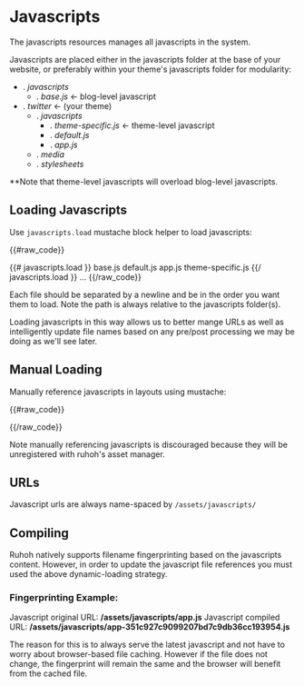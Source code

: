# Javascripts

The javascripts resources manages all javascripts in the system.

Javascripts are placed either in the javascripts folder at the base of your website, or preferably within your theme's javascripts folder for modularity:

<ul class="folder-tree">
  <li class="endpoint">
    <span class="ui-silk inline ui-silk-folder">.</span> <em>javascripts</em>
    <ul>
      <li><span class="ui-silk inline ui-silk-page-white-text">.</span> <em>base.js</em> &larr; blog-level javascript</li>
    </ul>
  </li>
  <li class="endpoint">
    <span class="ui-silk inline ui-silk-folder">.</span> <em>twitter</em> &larr; (your theme)
    <ul>
      <li>
        <span class="ui-silk inline ui-silk-folder">.</span> <em>javascripts</em>
        <ul>
          <li><span class="ui-silk inline ui-silk-page-white-text">.</span> <em>theme-specific.js</em> &larr; theme-level javascript</li>
          <li><span class="ui-silk inline ui-silk-page-white-text">.</span> <em>default.js</em></li>
          <li><span class="ui-silk inline ui-silk-page-white-text">.</span> <em>app.js</em></li>
        </ul>
      </li>
      <li><span class="ui-silk inline ui-silk-folder">.</span> <em>media</em></li>
      <li><span class="ui-silk inline ui-silk-folder">.</span> <em>stylesheets</em></li>
    </ul> 
  </li>
</ul>

**Note that theme-level javascripts will overload blog-level javascripts.

## Loading Javascripts

Use `javascripts.load` mustache block helper to load javascripts:

{{#raw_code}}
<!DOCTYPE html>
<html lang="en">
  <head>
    <meta charset="utf-8">
    <title>{{ page.title }}</title>
    <meta name="author" content="{{ data.author.name }}">
    {{# javascripts.load }}
      base.js
      default.js
      app.js
      theme-specific.js
    {{/ javascripts.load }}
  </head>
  ...
</html>
{{/raw_code}}

Each file should be separated by a newline and be in the order you want them to load.
Note the path is always relative to the javascripts folder(s).

Loading javascripts in this way allows us to better mange URLs as well as intelligently update file names based on any pre/post processing we may be doing as we'll see later.

## Manual Loading

Manually reference javascripts in layouts using mustache: 

{{#raw_code}}
<script src="{{ urls.javascripts }}/some-javascript.js"></script>
{{/raw_code}}

Note manually referencing javascripts is discouraged because they will be unregistered with ruhoh's asset manager.


## URLs

Javascript urls are always name-spaced by `/assets/javascripts/`

## Compiling

Ruhoh natively supports filename fingerprinting based on the javascripts content. However, in order to update the javascript file references you must used the above dynamic-loading strategy.

### Fingerprinting Example:

Javascript original URL: **/assets/javascripts/app.js**
Javascript compiled URL: **/assets/javascripts/app-351c927c9099207bd7c9db36cc193954.js**

The reason for this is to always serve the latest javascript and not have to worry about browser-based file caching. However if the file does not change, the fingerprint will remain the same and the browser will benefit from the cached file. 

